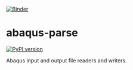 [![Binder](https://mybinder.org/badge_logo.svg)](https://mybinder.org/v2/gh/maria-yankova/abaqus-parse/HEAD)

# abaqus-parse

[![PyPI version](https://badge.fury.io/py/abaqus-parse.svg)](https://badge.fury.io/py/abaqus-parse)

Abaqus input and output file readers and writers. 

